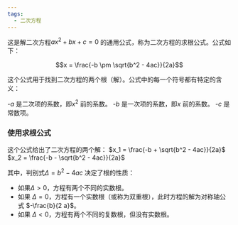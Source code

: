 ```yaml
---
tags:
  - 二次方程
---
```


这是解二次方程$ax^2 + bx + c = 0$ 的通用公式，称为二次方程的求根公式。公式如下：
 
$$x = \frac{-b \pm \sqrt{b^2 - 4ac}}{2a}$$

这个公式用于找到二次方程的两个根（解）。公式中的每一个符号都有特定的含义：

-$a$ 是二次项的系数，即$x^2$ 前的系数。
-$b$ 是一次项的系数，即$x$ 前的系数。
-$c$ 是常数项。
### 使用求根公式

这个公式给出了二次方程的两个解：
$x_1 = \frac{-b + \sqrt{b^2 - 4ac}}{2a}$
$x_2 = \frac{-b - \sqrt{b^2 - 4ac}}{2a}$

其中，判别式$\Delta = b^2 - 4ac$ 决定了根的性质：

- 如果$\Delta > 0$，方程有两个不同的实数根。
- 如果 $\Delta = 0$，方程有一个实数根（或称为双重根），此时方程的解为对称轴公式 $-\frac{b}{2 a}$。
- 如果 $\Delta < 0$，方程有两个不同的复数根，但没有实数根。

